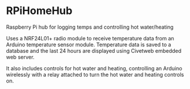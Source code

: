 # RPiHomeHub
Raspberry Pi hub for logging temps and controlling hot water/heating

Uses a NRF24L01+ radio module to receive temperature data from an Arduino temperature sensor module.
Temperature data is saved to a database and the last 24 hours are displayed using Civetweb embedded web server.

It also includes controls for hot water and heating, controlling an Arduino wirelessly with a relay attached to turn the hot water and heating controls on.
